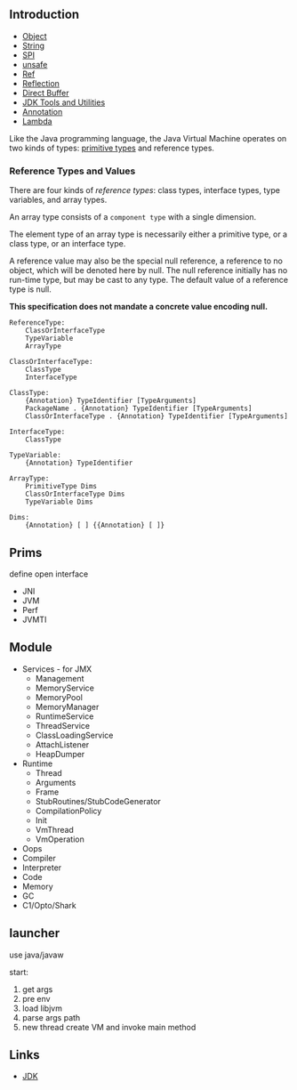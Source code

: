 ## Introduction


- [Object](/docs/CS/Java/JDK/Basic/Object.md)
- [String](/docs/CS/Java/JDK/Basic/String.md)
- [SPI](/docs/CS/Java/JDK/Basic/SPI.md)
- [unsafe](/docs/CS/Java/JDK/Basic/unsafe.md)
- [Ref](/docs/CS/Java/JDK/Basic/Ref.md)
- [Reflection](/docs/CS/Java/JDK/Basic/Reflection.md)
- [Direct Buffer](/docs/CS/Java/JDK/Basic/Direct_Buffer.md)
- [JDK Tools and Utilities](/docs/CS/Java/JDK/Basic/Tools.md)
- [Annotation](/docs/CS/Java/JDK/Basic/Annotation.md)
- [Lambda](/docs/CS/Java/JDK/Basic/Lambda.md)

Like the Java programming language, the Java Virtual Machine operates on two kinds of types: [primitive types](/docs/CS/Java/JDK/Basic/PrimitiveType.md) and reference types.



### Reference Types and Values

There are four kinds of *reference types*: class types, interface types, type variables, and array types.


An array type consists of a `component type` with a single dimension.

The element type of an array type is necessarily either a primitive type, or a class type, or an interface type.

A reference value may also be the special null reference, a reference to no object, 
which will be denoted here by null. 
The null reference initially has no run-time type, but may be cast to any type. 
The default value of a reference type is null.

**This specification does not mandate a concrete value encoding null.**

```
ReferenceType:
	ClassOrInterfaceType 
	TypeVariable 
	ArrayType
	
ClassOrInterfaceType:
 	ClassType 
 	InterfaceType
 	
ClassType:
	{Annotation} TypeIdentifier [TypeArguments] 
	PackageName . {Annotation} TypeIdentifier [TypeArguments] 
	ClassOrInterfaceType . {Annotation} TypeIdentifier [TypeArguments]

InterfaceType:
	ClassType

TypeVariable:
	{Annotation} TypeIdentifier

ArrayType:
	PrimitiveType Dims 
	ClassOrInterfaceType Dims 
	TypeVariable Dims

Dims:
	{Annotation} [ ] {{Annotation} [ ]}
```



## Prims

define open interface

- JNI
- JVM
- Perf
- JVMTI


## Module

- Services - for JMX
  - Management
  - MemoryService
  - MemoryPool
  - MemoryManager
  - RuntimeService
  - ThreadService
  - ClassLoadingService
  - AttachListener
  - HeapDumper
- Runtime
  - Thread
  - Arguments
  - Frame
  - StubRoutines/StubCodeGenerator
  - CompilationPolicy
  - Init
  - VmThread
  - VmOperation
- Oops
- Compiler
- Interpreter
- Code
- Memory
- GC
- C1/Opto/Shark

## launcher
use java/javaw

start:
1. get args
2. pre env
3. load libjvm
4. parse args path
5. new thread create VM and invoke main method



## Links

- [JDK](/docs/CS/Java/JDK/JDK.md)